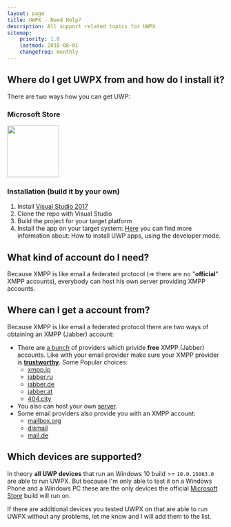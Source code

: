 ```yaml
---
layout: page
title: UWPX - Need Help?
description: All support related topics for UWPX
sitemap:
    priority: 1.0
    lastmod: 2018-08-01
    changefreq: monthly
---
```

## Where do I get UWPX from and how do I install it?
There are two ways how you can get UWP:

### Microsoft Store
[<img src="https://assets.windowsphone.com/85864462-9c82-451e-9355-a3d5f874397a/English_get-it-from-MS_InvariantCulture_Default.png" width="120">](https://www.microsoft.com/store/apps/9NW16X9JB5WV?ocid=badge)

### Installation (build it by your own)
1. Install [Visual Studio 2017](https://www.visualstudio.com/de/downloads)
2. Clone the repo with Visual Studio
3. Build the project for your target platform
4. Install the app on your target system:
[Here](https://docs.microsoft.com/en-us/windows/uwp/get-started/enable-your-device-for-development) you can find more information about: How to install UWP apps, using the developer mode.

## What kind of account do I need?
Because XMPP is like email a federated protocol (=> there are no "__official__" XMPP accounts), everybody can host his own server providing XMPP accounts.

## Where can I get a account from?
Because XMPP is like email a federated protocol there are two ways of obtaining an XMPP (Jabber) account:
- There are [a bunch](https://list.jabber.at/) of providers which privide __free__ XMPP (Jabber) accounts. Like with your email provider make sure your XMPP provider is [**trustworthy**](https://xmpp.net/). Some Popular choices:
    - [xmpp.jp](https://www.xmpp.jp/signup)
    - [jabber.ru](https://www.jabber.ru/register)
    - [jabber.de](https://www.jabber.de/anmeldung/)
    - [jabber.at](https://jabber.at/account/register/)
    - [404.city](https://404.city/#registration)
- You also can host your own [server](https://xmpp.org/software/servers.html).
- Some email providers also provide you with an XMPP account:
    - [mailbox.org](https://userforum.mailbox.org/knowledge-base/article/was-ist-jabber-xmpp)
    - [dismail](https://dismail.de/)
    - [mail.de](https://mail.de/hilfe/chat-jabber-einstellungen)

## Which devices are supported?
In theory **all UWP devices** that run an Windows 10 build >= `10.0.15063.0` are able to run UWPX.
But because I'm only able to test it on a Windows Phone and a Windows PC these are the only devices the official [Microsoft Store](https://www.microsoft.com/store/apps/9nw16x9jb5wv?ocid=badge) build will run on.

If there are additional devices you tested UWPX on that are able to run UWPX without any problems, let me know and I will add them to the list.